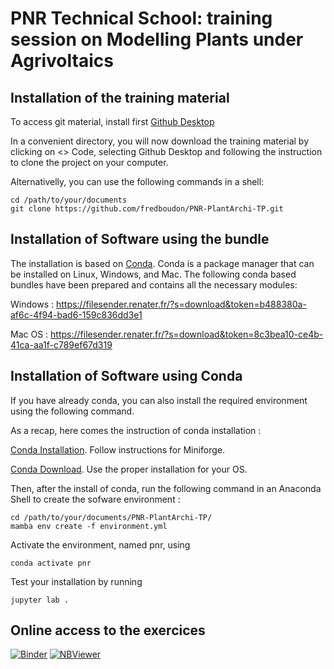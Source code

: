 # PNR Technical School: training session on Modelling Plants under Agrivoltaics


## Installation of the training material

To access git material, install first [Github Desktop](https://desktop.github.com/)

In a convenient directory, you will now download the training material by clicking on <> Code, selecting Github Desktop and following the instruction to clone the project on your computer.

Alternativelly, you can use the following commands in a shell:

    cd /path/to/your/documents
    git clone https://github.com/fredboudon/PNR-PlantArchi-TP.git


## Installation of Software using the bundle

The installation is based on [Conda](https://conda.io). Conda is a package manager that can be installed on Linux, Windows, and Mac.
The following conda based bundles have been prepared and contains all the necessary modules:

Windows : https://filesender.renater.fr/?s=download&token=b488380a-af6c-4f94-bad6-159c836dd3e1

Mac OS : https://filesender.renater.fr/?s=download&token=8c3bea10-ce4b-41ca-aa1f-c789ef67d319

## Installation of Software using Conda

If you have already conda, you can also install the required environment using the following command.

As a recap, here comes the instruction of conda installation :

[Conda Installation](https://docs.conda.io/projects/conda/en/latest/user-guide/install/index.html). Follow instructions for Miniforge.

[Conda Download](https://conda-forge.org/download). Use the proper installation for your OS.

Then, after the install of conda, run the following command in an Anaconda Shell to create the sofware environment :

    cd /path/to/your/documents/PNR-PlantArchi-TP/
    mamba env create -f environment.yml

Activate the environment, named pnr, using

    conda activate pnr

Test your installation by running

    jupyter lab .


## Online access to the exercices

[![Binder](https://mybinder.org/badge_logo.svg)](https://mybinder.org/v2/gh/fredboudon/PNR-PlantArchi-TP/HEAD?labpath=Exercises%2FModelisation+ecophysiologique+de+la+plante+dans+le+peuplement.ipynb)
[![NBViewer](https://img.shields.io/badge/render-nbviewer-orange.svg)](https://nbviewer.org/github/fredboudon/PNR-PlantArchi-TP/blob/main/Exercises/Modelisation%20ecophysiologique%20de%20la%20plante%20dans%20le%20peuplement.ipynb)
